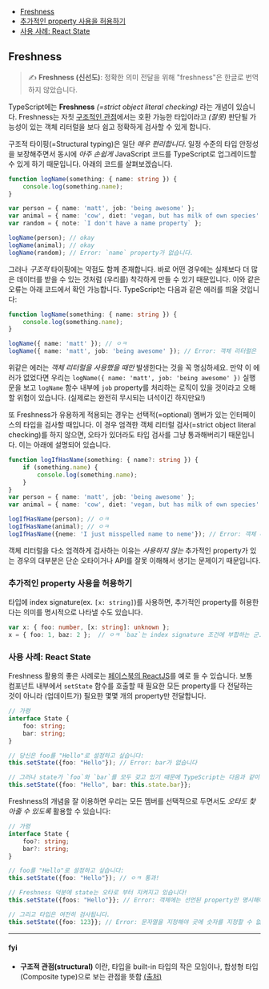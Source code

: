 * [Freshness](#freshness)
* [추가적인 property 사용을 허용하기](#추가적인-property-사용을-허용하기)
* [사용 사례: React State](#사용-사례-react-state)

## Freshness

> ✍️ **Freshness (신선도)**: 정확한 의미 전달을 위해 "freshness"은 한글로 번역하지 않았습니다.

TypeScript에는 **Freshness** *(=strict object literal checking)* 라는 개념이 있습니다. Freshness는 자칫 [구조적인 관점](#fyi)에서는 호환 가능한 타입이라고 _(잘못)_ 판단될 가능성이 있는 객체 리터럴을 보다 쉽고 정확하게 검사할 수 있게 합니다.

구조적 타이핑(=Structural typing)은 일단 *매우 편리합니다*. 일정 수준의 타입 안정성을 보장해주면서 동시에 *아주 손쉽게* JavaScript 코드를 TypeScript로 업그레이드할 수 있게 하기 때문입니다. 아래의 코드를 살펴보겠습니다.


```ts
function logName(something: { name: string }) {
    console.log(something.name);
}

var person = { name: 'matt', job: 'being awesome' };
var animal = { name: 'cow', diet: 'vegan, but has milk of own species' };
var random = { note: `I don't have a name property` };

logName(person); // okay
logName(animal); // okay
logName(random); // Error: `name` property가 없습니다.
```

그러나 *구조적* 타이핑에는 약점도 함께 존재합니다. 바로 어떤 경우에는 실제보다 더 많은 데이터를 받을 수 있는 것처럼 (우리를) 착각하게 만들 수 있기 때문입니다. 이와 같은 오류는 아래 코드에서 확인 가능합니다. TypeScript는 다음과 같은 에러를 띄울 것입니다:

```ts
function logName(something: { name: string }) {
    console.log(something.name);
}

logName({ name: 'matt' }); // ㅇㅋ
logName({ name: 'matt', job: 'being awesome' }); // Error: 객체 리터럴은 선언된 property만 명시해야 합니다. `job`은 too much입니다.
```

위같은 에러는 *객체 리터럴을 사용했을 때만* 발생한다는 것을 꼭 명심하세요. 만약 이 에러가 없었다면 우리는 `logName({ name: 'matt', job: 'being awesome' })` 실행문을 보고 `logName` 함수 내부에 `job` property를 처리하는 로직이 있을 것이라고 오해할 위험이 있습니다. (실제로는 완전히 무시되는 녀석이긴 하지만요!)

또 Freshness가 유용하게 적용되는 경우는 선택적(=optional) 멤버가 있는 인터페이스의 타입을 검사할 때입니다. 이 경우 엄격한 객체 리터럴 검사(=strict object literal checking)를 하지 않으면, 오타가 있더라도 타입 검사를 그냥 통과해버리기 때문입니다. 이는 아래에 설명되어 있습니다.

```ts
function logIfHasName(something: { name?: string }) {
    if (something.name) {
        console.log(something.name);
    }
}
var person = { name: 'matt', job: 'being awesome' };
var animal = { name: 'cow', diet: 'vegan, but has milk of own species' };

logIfHasName(person); // ㅇㅋ
logIfHasName(animal); // ㅇㅋ
logIfHasName({neme: 'I just misspelled name to neme'}); // Error: 객체 리터럴은 선언된 property만 명시해야 합니다. `neme`는 too much입니다.
```

객체 리터럴을 다소 엄격하게 검사하는 이유는 *사용하지 않는* 추가적인 property가 있는 경우의 대부분은 단순 오타이거나 API를 잘못 이해해서 생기는 문제이기 때문입니다.

### 추가적인 property 사용을 허용하기

타입에 index signature(ex. `[x: string]`)를 사용하면, 추가적인 property를 허용한다는 의미를 명시적으로 나타낼 수도 있습니다.

```ts
var x: { foo: number, [x: string]: unknown };
x = { foo: 1, baz: 2 };  // ㅇㅋ `baz`는 index signature 조건에 부합하는 군.
```

### 사용 사례: React State

Freshness 활용의 좋은 사례로는 [페이스북의 ReactJS](https://facebook.github.io/react/)를 예로 들 수 있습니다. 보통 컴포넌트 내부에서 `setState` 함수를 호출할 때 필요한 모든 property를 다 전달하는 것이 아니라 (업데이트가) 필요한 몇몇 개의 property만 전달합니다.

```ts
// 가령
interface State {
    foo: string;
    bar: string;
}

// 당신은 foo를 "Hello"로 설정하고 싶습니다:
this.setState({foo: "Hello"}); // Error: bar가 없습니다

// 그러나 state가 `foo`와 `bar`를 모두 갖고 있기 때문에 TypeScript는 다음과 같이 작성하도록 강요할 것입니다:
this.setState({foo: "Hello", bar: this.state.bar}};
```

Freshness의 개념을 잘 이용하면 우리는 모든 멤버를 선택적으로 두면서도 *오타도 찾아줄 수 있도록* 활용할 수 있습니다:

```ts
// 가령
interface State {
    foo?: string;
    bar?: string;
}

// foo를 "Hello"로 설정하고 싶습니다:
this.setState({foo: "Hello"}); // ㅇㅋ 통과!

// Freshness 덕분에 state는 오타로 부터 지켜지고 있습니다!
this.setState({foos: "Hello"}}; // Error: 객체에는 선언된 property만 명시해야 합니다.

// 그리고 타입은 여전히 검사됩니다.
this.setState({foo: 123}}; // Error: 문자열을 지정해야 곳에 숫자를 지정할 수 없습니다.
```

---

#### fyi

* **구조적 관점(structural)** 이란, 타입을 built-in 타입의 작은 모임이나, 합성형 타입(Composite type)으로 보는 관점을 뜻함 [(출처)](https://chayan-memorias.tistory.com/189)